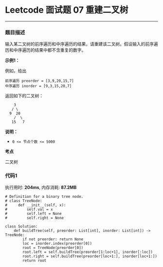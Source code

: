 # Leetcode 面试题 07 重建二叉树
***
### 题目描述

输入某二叉树的前序遍历和中序遍历的结果，请重建该二叉树。假设输入的前序遍历和中序遍历的结果中都不含重复的数字。

**示例1：**    

例如，给出
	
	前序遍历 preorder = [3,9,20,15,7]
	中序遍历 inorder = [9,3,15,20,7]
	
返回如下的二叉树：

	    3
       / \
      9  20
        /  \
       15   7


	
**说明：**

* `0 <= 节点个数 <= 5000`


**考点**

二叉树


### 代码1
执行用时: **204ms**, 内存消耗: **87.2MB**

```
# Definition for a binary tree node.
# class TreeNode:
#     def __init__(self, x):
#         self.val = x
#         self.left = None
#         self.right = None

class Solution:
    def buildTree(self, preorder: List[int], inorder: List[int]) -> TreeNode:
        if not preorder: return None
        loc = inorder.index(preorder[0])
        root = TreeNode(preorder[0])
        root.left = self.buildTree(preorder[1:loc+1], inorder[:loc])
        root.right = self.buildTree(preorder[loc+1:], inorder[loc+1:])
        return root     
```







